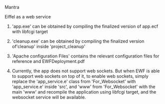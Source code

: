 Mantra

Eiffel as a web service

1. 'app.exe' can be obtained by compiling the finalized version of app.ecf with libfcgi target

2. 'cleanup.exe' can be obtained by compiling the finalized version of'cleanup' inside 'project_cleanup'

3. 'Apache configuration Files' contains the relevant configuration files for reference and EWFDeployment.pdf

4. Currently, the app does not support web sockets. But when EWF is able to support web sockets on top of it, to enable web sockets, simply replace the 'app_service.e' class from 'For_Websocket' with 'app_service.e' inside 'src', and 'www' from 'For_Websocket' with the main 'www' and recompile the application using libfcgi target, and the websocket service will be available.
